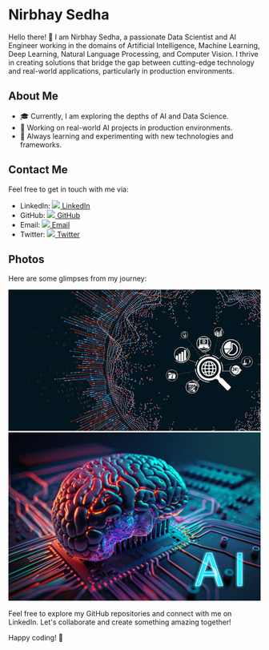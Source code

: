 # Nirbhay Sedha

Hello there! 👋 I am Nirbhay Sedha, a passionate Data Scientist and AI Engineer working in the domains of Artificial Intelligence, Machine Learning, Deep Learning, Natural Language Processing, and Computer Vision. I thrive in creating solutions that bridge the gap between cutting-edge technology and real-world applications, particularly in production environments.

## About Me

- 🎓 Currently, I am exploring the depths of AI and Data Science.
- 💼 Working on real-world AI projects in production environments.
- 🌱 Always learning and experimenting with new technologies and frameworks.

## Contact Me

Feel free to get in touch with me via:

- LinkedIn: [<img src="https://img.icons8.com/color/48/000000/linkedin.png" width="24"/> LinkedIn](https://www.linkedin.com/in/nirbhay-sedha-4b103a252/)
- GitHub: [<img src="https://img.icons8.com/ios-filled/50/000000/github.png" width="24"/> GitHub](https://github.com/Nirbhaysedha)
- Email: [<img src="https://img.icons8.com/color/48/000000/email.png" width="24"/> Email](mailto:sedha9nirbhay@gmail.com)
- Twitter: [<img src="https://img.icons8.com/color/48/000000/twitter.png" width="24"/> Twitter](https://twitter.com/sedha9nirbhay)

## Photos

Here are some glimpses from my journey:

![Image 1](IMG_2775.JPG) ![Image 2](IMG_2777.JPG)

Feel free to explore my GitHub repositories and connect with me on LinkedIn. Let's collaborate and create something amazing together!

Happy coding! 🚀

